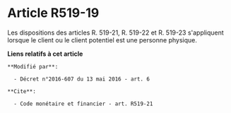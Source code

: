 # Article R519-19

Les dispositions des articles R. 519-21, R. 519-22 et R. 519-23 s'appliquent lorsque le client ou le client potentiel est une
personne physique.

**Liens relatifs à cet article**

	**Modifié par**:

	  - Décret n°2016-607 du 13 mai 2016 - art. 6

	**Cite**:

	  - Code monétaire et financier - art. R519-21
